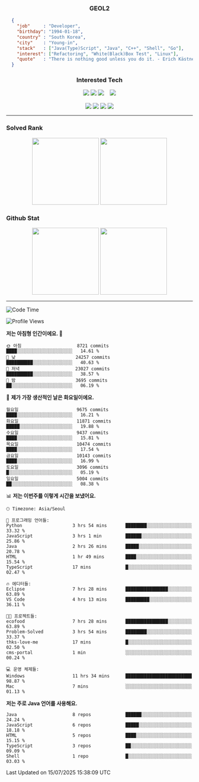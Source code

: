 <div align="center">

  ### GEOL2
</div>

```json
  {
    "job"     : "Developer",
    "birthday": "1994-01-18",
    "country" : "South Korea",
    "city"    : "Young-in",
    "stack"   : ["Java(Type)Script", "Java", "C++", "Shell", "Go"],
    "interest": ["Refactoring", "White(Black)Box Test", "Linux"], 
    "quote"   : "There is nothing good unless you do it. - Erich Kästner"
  }
  ```
  
<div align="center">
  
  ### Interested Tech
  
  <!-- <img src="https://img.shields.io/badge/Laravel-F05340?style=flat-square&logo=Laravel&logoColor=white"> -->
  <img src="https://img.shields.io/badge/SpringBoot-6DB33F?style=flat-square&logo=SpringBoot&logoColor=white">
  <!-- <img src="https://img.shields.io/badge/-NestJs-ea2845?style=flat-square&logo=nestjs&logoColor=white"> -->
  <!-- <img src="https://img.shields.io/badge/Express-000000?style=flat-square&logo=Express&logoColor=white"> -->
  <!-- <img src="https://img.shields.io/badge/Three.js-000000?style=flat-square&logo=Three.js&logoColor=white"> -->
  <img src="https://img.shields.io/badge/React-61DAFB?style=flat-square&logo=React&logoColor=black">
  <!-- <img src="https://img.shields.io/badge/next.js-000000?style=flat-square&logo=nextdotjs&logoColor=white"> -->
  <img src="https://img.shields.io/badge/OpenAI-%23412991?style=flat-square&logo=openai&logoColor=white">
  &nbsp;&nbsp;
  <!-- <br><br> -->
  
  <img src="https://img.shields.io/badge/junit-%23E33332?style=flat-square&logo=junit5&logoColor=white">
  <!-- <img src="https://img.shields.io/badge/Jest-323330?style=flat-square&logo=Jest&logoColor=white"> -->
  <br><br>
  
  <img src="https://img.shields.io/badge/Java-ED8B00?style=flat-square&logo=openjdk&logoColor=white">
  <img src="https://img.shields.io/badge/JavaScript-F7DF1E?style=flat-square&logo=JavaScript&logoColor=black">
  <img src="https://img.shields.io/badge/TypeScript-007acc?style=flat-square&logo=TypeScript&logoColor=black">
  <img src="https://img.shields.io/badge/Go-00ADD8?logo=Go&logoColor=white&style=flat-square">
  <!-- <img src="https://img.shields.io/badge/MySQL-4479A1?style=flat-square&logo=mysql&logoColor=white"><br> -->

</div>

------------

  ### Solved Rank
  
  <div align="center">
    <img height="180em" src="https://mazassumnida.wtf/api/v2/generate_badge?boj=geol2">
    <img height="180em" src="https://leetcard.jacoblin.cool/Geol2?theme=light&font=Gugi&border=0&radius=20">
  </div>
  
  ### Github Stat 
  <div align="center">
    <img height="180em" src="https://github-readme-stats-omega-five-90.vercel.app/api/?username=geol2&show_icons=true&theme=dark">
    <img height="180em" src="https://github-readme-stats-omega-five-90.vercel.app/api/top-langs/?username=geol2&show_icons=true&hide=cmake,EJS,css,scss,html,VUE&layout=compact&theme=dark&exclude_repo=raspi-web&count_private=true&langs_count=10">
  </div>
  
------------

  <!--START_SECTION:waka-->
![Code Time](http://img.shields.io/badge/Code%20Time-4%2C225%20hrs%2029%20mins-blue)

![Profile Views](http://img.shields.io/badge/Profile%20Views-23-blue)

**저는 아침형 인간이에요. 🐤** 

```text
🌞 아침                     8721 commits        ████░░░░░░░░░░░░░░░░░░░░░   14.61 % 
🌆 낮　                     24257 commits       ██████████░░░░░░░░░░░░░░░   40.63 % 
🌃 저녁                     23027 commits       ██████████░░░░░░░░░░░░░░░   38.57 % 
🌙 밤　                     3695 commits        ██░░░░░░░░░░░░░░░░░░░░░░░   06.19 % 
```
📅 **제가 가장 생산적인 날은 화요일이에요.** 

```text
월요일                      9675 commits        ████░░░░░░░░░░░░░░░░░░░░░   16.21 % 
화요일                      11871 commits       █████░░░░░░░░░░░░░░░░░░░░   19.88 % 
수요일                      9437 commits        ████░░░░░░░░░░░░░░░░░░░░░   15.81 % 
목요일                      10474 commits       ████░░░░░░░░░░░░░░░░░░░░░   17.54 % 
금요일                      10143 commits       ████░░░░░░░░░░░░░░░░░░░░░   16.99 % 
토요일                      3096 commits        █░░░░░░░░░░░░░░░░░░░░░░░░   05.19 % 
일요일                      5004 commits        ██░░░░░░░░░░░░░░░░░░░░░░░   08.38 % 
```


📊 **저는 이번주를 이렇게 시간을 보냈어요.** 

```text
🕑︎ Timezone: Asia/Seoul

💬 프로그래밍 언어들: 
Python                   3 hrs 54 mins       ████████░░░░░░░░░░░░░░░░░   33.32 % 
JavaScript               3 hrs 1 min         ██████░░░░░░░░░░░░░░░░░░░   25.86 % 
Java                     2 hrs 26 mins       █████░░░░░░░░░░░░░░░░░░░░   20.78 % 
HTML                     1 hr 49 mins        ████░░░░░░░░░░░░░░░░░░░░░   15.54 % 
TypeScript               17 mins             █░░░░░░░░░░░░░░░░░░░░░░░░   02.47 % 

🔥 에디터들: 
Eclipse                  7 hrs 28 mins       ████████████████░░░░░░░░░   63.89 % 
VS Code                  4 hrs 13 mins       █████████░░░░░░░░░░░░░░░░   36.11 % 

🐱‍💻 프로젝트들: 
ecofood                  7 hrs 28 mins       ████████████████░░░░░░░░░   63.89 % 
Problem-Solved           3 hrs 54 mins       ████████░░░░░░░░░░░░░░░░░   33.37 % 
thks-love-me             17 mins             █░░░░░░░░░░░░░░░░░░░░░░░░   02.50 % 
cms-portal               1 min               ░░░░░░░░░░░░░░░░░░░░░░░░░   00.24 % 

💻 운영 체제들: 
Windows                  11 hrs 34 mins      █████████████████████████   98.87 % 
Mac                      7 mins              ░░░░░░░░░░░░░░░░░░░░░░░░░   01.13 % 
```

**저는 주로 Java 언어를 사용해요.** 

```text
Java                     8 repos             ██████░░░░░░░░░░░░░░░░░░░   24.24 % 
JavaScript               6 repos             █████░░░░░░░░░░░░░░░░░░░░   18.18 % 
HTML                     5 repos             ████░░░░░░░░░░░░░░░░░░░░░   15.15 % 
TypeScript               3 repos             ██░░░░░░░░░░░░░░░░░░░░░░░   09.09 % 
Shell                    1 repo              █░░░░░░░░░░░░░░░░░░░░░░░░   03.03 % 
```




 Last Updated on 15/07/2025 15:38:09 UTC
<!--END_SECTION:waka-->

<div align="center">
  
  <!-- [![Hits](https://hits.seeyoufarm.com/api/count/incr/badge.svg?url=https%3A%2F%2Fgithub.com%2Fgeol2&count_bg=%2379C83D&title_bg=%23555555&icon=myspace.svg&icon_color=%23E7E7E7&title=hits&edge_flat=false)](https://hits.seeyoufarm.com) -->
  
</div>

<!--
**Geol2/Geol2** is a ✨ _special_ ✨ repository because its `README.md` (this file) appears on your GitHub profile.

Here are some ideas to get you started:
- 🔭 I’m currently working on ...
- 🌱 I’m currently learning ...
- 👯 I’m looking to collaborate on ...
- 🤔 I’m looking for help with ...
- 💬 Ask me about ...
- 📫 How to reach me: ...
- 😄 Pronouns: ...
- ⚡ Fun fact: ...
-->

